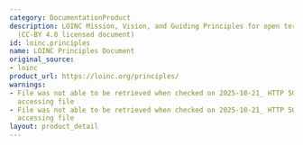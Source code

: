 ```yaml
---
category: DocumentationProduct
description: LOINC Mission, Vision, and Guiding Principles for open terminology development
  (CC-BY 4.0 licensed document)
id: loinc.principles
name: LOINC Principles Document
original_source:
- loinc
product_url: https://loinc.org/principles/
warnings:
- File was not able to be retrieved when checked on 2025-10-21_ HTTP 503 error when
  accessing file
- File was not able to be retrieved when checked on 2025-10-21_ HTTP 503 error when
  accessing file
layout: product_detail
---
```

